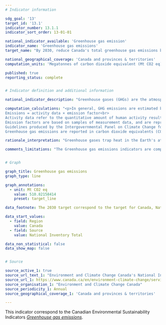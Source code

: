 ```yaml
---
# Indicator information

sdg_goal: '13'
target_id: '13.1'
indicator_number: 13.1.1
indicator_sort_order: 13-01-01

national_indicator_available: 'Greenhouse gas emission'
indicator_name: 'Greenhouse gas emissions'
target_name: "By 2030, reduce Canada's total greenhouse gas emissions by 30%, relative to 2005 emission levels. By 2050, achieve net-zero emissions."

national_geographical_coverage: 'Canada and provinces & territories'
computation_units: 'Megatonnes of carbon dioxide equivalent (Mt CO2 eq)'

published: true
reporting_status: complete


# Indicator definition and additional information

national_indicator_description: "Greenhouse gases (GHGs) are the atmospheric gases responsible for causing global warming and climate change. The major GHGs are carbon dioxide (CO2), methane (CH4) and nitrous oxide (N20). <em>(definition from United Nations Climate Change)</em>"

computation_calculations: "<p>In general, GHG emissions are estimated by multiplying activity data by the associated emission factor.<br>
Emissions = activity data × emission factor<br>
Activity data refer to the quantitative amount of human activity resulting in emissions during a given time period. The annual activity data for fuel combustion sources, for example, are the total amounts of fuel burned over a year.<br>
Emission factors are based on samples of measurement data, and are representative rates of emissions for a given activity level under a given set of operating conditions. It is the estimated average emission rate of a given pollutant for a given source, relative to units of activity.<br>
Guidelines produced by the Intergovernmental Panel on Climate Change for countries reporting to the United Nations Framework Convention on Climate Change provide various methods for calculating GHG emissions from a given human activity. The methods for estimating emissions are divided into 'tiers,' each encompassing different levels of activity and technological detail. The same general structure is used for all tiers, while the level of detail at which the calculations are carried out can vary.<br>
Greenhouse gas emissions are reported in carbon dioxide equivalents (CO2 eq), determined by multiplying the amount of emissions of a particular greenhouse gas by the global warming potential of that gas. <em>(ECCC)</em></p>"

rationale_interpretation: "Greenhouse gases trap heat in the Earth's atmosphere, just as the glass of a greenhouse keeps warm air inside. Human activity increases the amount of GHGs in the atmosphere, contributing to a warming of the Earth's surface. This is called the enhanced greenhouse effect. Over the past 200 years in particular, humans have released GHGs into the atmosphere primarily from burning fossil fuels. As a result, more heat is being trapped and the temperature of the planet is increasing. Sea levels are rising as the Arctic ice melts, and there are changes to the climate, such as more severe storms and heat waves. All of this impacts the environment, the economy and human health. The Greenhouse gas emissions indicators are used to track the progress of Canada's efforts to lower emissions and reach environmental performance objectives. They also support decision making on sustainable development. <em>(ECCC)</em>"

comments_limitations: "The Greenhouse gas emissions indicators are comprehensive but some emission sources have not been included in the indicators because they are not reported in the National Inventory Report. Owing to their relatively small contributions to the total emissions, these excluded sources do not significantly affect the overall completeness of the inventory. A detailed explanation of the excluded emission sources can be found in Annex 5 of the National Inventory Report. Although reported in the National Inventory Report, emissions and removals from the land use, land use change and forestry sector are excluded from national totals and subsequently not reported as part of the Greenhouse gas emissions indicators. <em>(ECCC)</em>"


# Graph

graph_title: Greenhouse gas emissions
graph_type: line

graph_annotations:
  - unit: Mt CO2 eq
    value: 510.82158414
    preset: target_line

data_footnote: The 2030 target correspond to the target for Canada, National Inventory Total only

data_start_values:
  - field: Region
    value: Canada
  - field: Source
    value: National Inventory Total

data_non_statistical: false
data_show_map: false


# Source

source_active_1: true
source_url_text_1: "Environment and Climate Change Canada's National Inventory Report 1990-2018: Greenhouse Gas Sources and Sinks in Canada"
source_url_1: https://www.canada.ca/en/environment-climate-change/services/environmental-indicators/greenhouse-gas-emissions.html
source_organisation_1: "Environment and Climate Change Canada"
source_periodicity_1: Annual
source_geographical_coverage_1: 'Canada and provinces & territories'

---
```

This indicator correspond to the Canadian Environmental Sustainability Indicators <a href="https://www.canada.ca/en/environment-climate-change/services/environmental-indicators/greenhouse-gas-emissions.html"> <em>Greenhouse gas emissions</em></a>.
